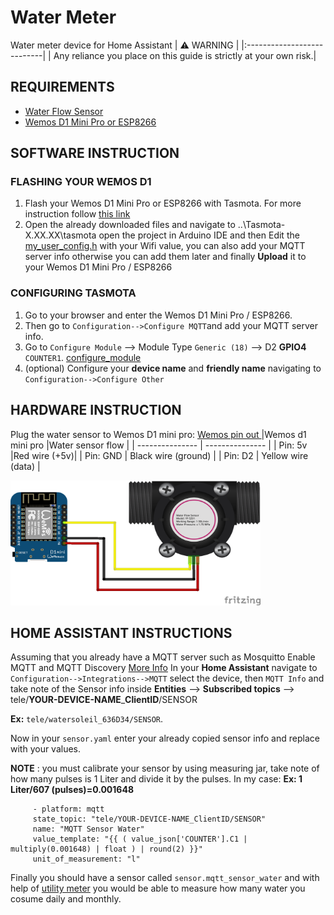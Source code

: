 # Water Meter
Water meter device for Home Assistant
| :warning: WARNING          |
|:---------------------------|
| Any reliance you place on this guide is strictly at your own risk.|

## REQUIREMENTS
- [Water Flow Sensor](https://es.aliexpress.com/item/32871294401.html?spm=a2g0s.9042311.0.0.d1124c4dEI47oQ)
- [Wemos D1 Mini Pro or ESP8266](https://es.aliexpress.com/item/32803725174.html?spm=a2g0s.9042311.0.0.d1124c4dEI47oQ)

## SOFTWARE INSTRUCTION
### FLASHING YOUR WEMOS D1
1. Flash your Wemos D1 Mini Pro or ESP8266 with Tasmota. For more instruction follow [this link](https://github.com/arendst/Tasmota)
2. Open the already downloaded files and navigate to ..\Tasmota-X.XX.XX\tasmota open the project in Arduino IDE and then Edit the [my_user_config.h](https://github.com/rossiluis22/water_meter/blob/master/photo_reference/my_user_config.png?raw=true) with your Wifi value, you can also add your MQTT server info otherwise you can add them later and finally **Upload** it to your Wemos D1 Mini Pro / ESP8266
### CONFIGURING TASMOTA
1. Go to your browser and enter the Wemos D1 Mini Pro / ESP8266.
2. Then go to `Configuration-->Configure MQTT`and add your MQTT server info.
3. Go to `Configure Module` --> Module Type `Generic (18)` --> D2  **GPIO4** `COUNTER1`. [configure_module](https://github.com/rossiluis22/water_meter/blob/master/photo_reference/configure_module.png?raw=true)
4. (optional) Configure your **device name** and **friendly name** navigating to `Configuration-->Configure Other`

## HARDWARE INSTRUCTION
Plug the water sensor to Wemos D1 mini pro: [Wemos pin out ](https://github.com/rossiluis22/water_meter/blob/master/photo_reference/wemos_pin_connection.png?raw=true)
|Wemos d1 mini pro |Water sensor flow |
| --------------- | --------------- |
| Pin: 5v |Red wire (+5v)|
| Pin: GND | Black wire (ground) |
| Pin: D2 | Yellow wire (data) |

<img src="https://github.com/rossiluis22/water_meter/blob/master/photo_reference/wemos_pin_connection.png?raw=true" height="200" width="400">

## HOME ASSISTANT INSTRUCTIONS
Assuming that you already have a MQTT server such as Mosquitto
Enable MQTT and MQTT Discovery [More Info](https://www.home-assistant.io/integrations/mqtt/)
In your **Home Assistant** navigate to `Configuration-->Integrations-->MQTT` select the device, then `MQTT Info` and take note of the Sensor info inside **Entities** --> **Subscribed topics** --> tele/**YOUR-DEVICE-NAME**_**ClientID**/SENSOR  

**Ex:** `tele/watersoleil_636D34/SENSOR`.

Now in your ```sensor.yaml``` enter your already copied sensor info and replace with your values. 

**NOTE** : you must calibrate your sensor by using measuring jar, take note of how many pulses is 1 Liter and divide it by the pulses. In my case: **Ex: 1 Liter/607 (pulses)=0.001648** 
```  
     - platform: mqtt
     state_topic: "tele/YOUR-DEVICE-NAME_ClientID/SENSOR"
     name: "MQTT Sensor Water"
     value_template: "{{ ( value_json['COUNTER'].C1 | multiply(0.001648) | float ) | round(2) }}"
     unit_of_measurement: "l"
```
Finally you should have a sensor called `sensor.mqtt_sensor_water` and with help of [utility meter](https://www.home-assistant.io/integrations/utility_meter/) you would be able to measure how many water you cosume daily and monthly.
